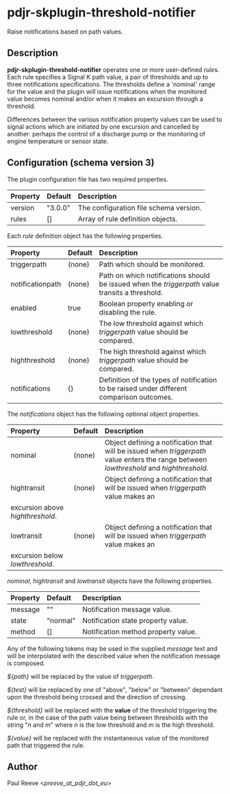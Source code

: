 # pdjr-skplugin-threshold-notifier

Raise notifications based on path values.

## Description

**pdjr-skplugin-threshold-notifier** operates one or more user-defined
*rule*s.
Each rule specifies a Signal K path value, a pair of thresholds and
up to three notifications specifications.
The thresholds define a 'nominal' range for the value and the plugin
will issue notifications when the monitored value becomes nominal
and/or when it makes an excursion through a threshold.

Differences between the various notification property values can be
used to signal actions which are initiated by one excursion and
cancelled by another: perhaps the control of a discharge pump or the
monitoring of engine temperature or sensor state.

## Configuration (schema version 3)

The plugin configuration file has two required properties.

| Property            | Default | Description |
| :------------------ | :------ | :-----------|
| version             | "3.0.0" | The configuration file schema version. |
| rules               | []      | Array of rule definition objects.

Each *rule* definition object has the following properties.

| Property            | Default | Description |
| :------------------ | :------ | :-----------|
| triggerpath         | (none)  | Path which should be monitored. |
| notificationpath    | (none)  | Path on which notifications should be issued when the *triggerpath* value transits a threshold. |
| enabled             | true    | Boolean property enabling or disabling the rule. |
| lowthreshold        | (none)  | The low threshold against which *triggerpath* value should be compared. |
| highthreshold       | (none)  | The high threshold against which *triggerpath* value should be compared. |
| notifications       | {}      | Definition of the types of notification to be raised under different comparison outcomes. |

The *notifications* object has the following optional object
properties.

| Property            | Default | Description |
| :------------------ | :------ | :-----------|
| nominal             | (none)  | Object defining a notification that will be issued when *triggerpath* value enters the range between *lowthreshold* and *highthreshold*. |
| hightransit         | (none)  | Object defining a notification that will be issued when *triggerpath* value makes an
excursion above *highthreshold*. |
| lowtransit          | (none)  | Object defining a notification that will be issued when *triggerpath* value makes an
excursion below *lowthreshold*. |

*nominal*, *hightransit* and *lowtransit* objects have the following properties.

| Property            | Default  | Description |
| :------------------ | :------- | :-----------|
| message             | ""       | Notification message value. |
| state               | "normal" | Notification state property value. |
| method              | []       | Notification method property value. |

Any of the following tokens may be used in the supplied *message* text
and will be interpolated with the described value when the notification
message is composed.

_${path}_ will be replaced by the value of *triggerpath*.

_${test}_ will be replaced by one of "above", "below" or "between"
dependant upon the threshold being crossed and the direction of
crossing.

_${threshold}_ will be replaced with the __value__ of the threshold
triggering the rule or, in the case of the path value being between
thresholds with the string "_n_ and _m_" where _n_ is the low threshold
and _m_ is the high threshold.

_${value}_ will be replaced with the instantaneous value of the
monitored path that triggered the rule.

## Author

Paul Reeve <*preeve_at_pdjr_dot_eu*>
